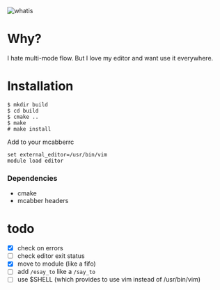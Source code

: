 ![whatis](https://cloud.githubusercontent.com/assets/8445924/5816239/f8b26134-a0bf-11e4-830f-c8cd676a9aae.gif)

# Why?
I hate multi-mode flow. But I love my editor and want use it
everywhere.

# Installation
```
$ mkdir build
$ cd build
$ cmake ..
$ make
# make install
```

Add to your mcabberrc
```
set external_editor=/usr/bin/vim
module load editor
```

### Dependencies
- cmake
- mcabber headers

# todo
- [x] check on errors
- [ ] check editor exit status
- [x] move to module (like a fifo)
- [ ] add `/esay_to` like a `/say_to`
- [ ] use $SHELL (which provides to use vim instead of /usr/bin/vim)
